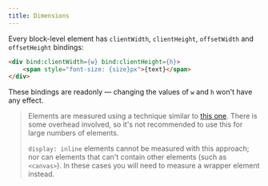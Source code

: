 ```yaml
---
title: Dimensions
---
```


Every block-level element has `clientWidth`, `clientHeight`, `offsetWidth` and `offsetHeight` bindings:

```html
<div bind:clientWidth={w} bind:clientHeight={h}>
	<span style="font-size: {size}px">{text}</span>
</div>
```

These bindings are readonly — changing the values of `w` and `h` won't have any effect.

> Elements are measured using a technique similar to [this one](http://www.backalleycoder.com/2013/03/18/cross-browser-event-based-element-resize-detection/). There is some overhead involved, so it's not recommended to use this for large numbers of elements.
>
> `display: inline` elements cannot be measured with this approach; nor can elements that can't contain other elements (such as `<canvas>`). In these cases you will need to measure a wrapper element instead.